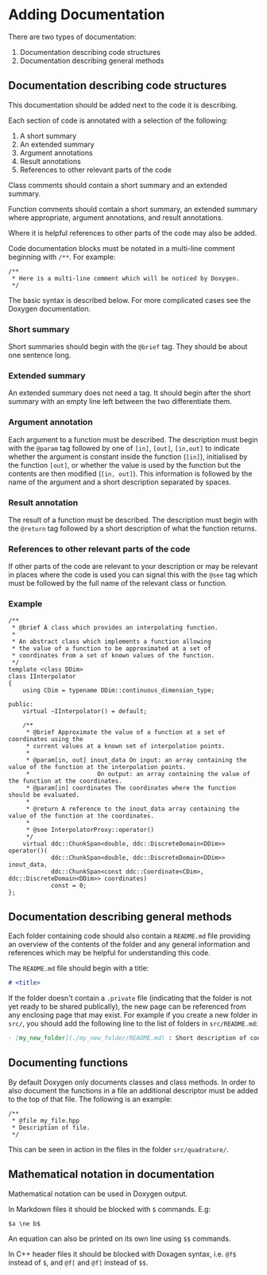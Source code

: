 # Adding Documentation

There are two types of documentation:
1.  Documentation describing code structures
2.  Documentation describing general methods

## Documentation describing code structures

This documentation should be added next to the code it is describing.

Each section of code is annotated with a selection of the following:
1.  A short summary
2.  An extended summary
3.  Argument annotations
4.  Result annotations
5.  References to other relevant parts of the code

Class comments should contain a short summary and an extended summary.

Function comments should contain a short summary, an extended summary where appropriate, argument annotations, and result annotations.

Where it is helpful references to other parts of the code may also be added.

Code documentation blocks must be notated in a multi-line comment beginning with `/**`. For example:
```
/**
 * Here is a multi-line comment which will be noticed by Doxygen.
 */
```

The basic syntax is described below. For more complicated cases see the Doxygen documentation.

### Short summary

Short summaries should begin with the `@brief` tag. They should be about one sentence long.

### Extended summary

An extended summary does not need a tag. It should begin after the short summary with an empty line left between the two differentiate them.

### Argument annotation

Each argument to a function must be described. The description must begin with the `@param` tag followed by one of `[in]`, `[out]`, `[in,out]` to indicate whether the argument is constant inside the function (`[in]`), initialised by the function `[out]`, or whether the value is used by the function but the contents are then modified (`[in, out]`). This information is followed by the name of the argument and a short description separated by spaces.

### Result annotation

The result of a function must be described. The description must begin with the `@return` tag followed by a short description of what the function returns.

### References to other relevant parts of the code

If other parts of the code are relevant to your description or may be relevant in places where the code is used you can signal this with the `@see` tag which must be followed by the full name of the relevant class or function.

### Example

```
/**
 * @brief A class which provides an interpolating function.
 *
 * An abstract class which implements a function allowing
 * the value of a function to be approximated at a set of
 * coordinates from a set of known values of the function.
 */
template <class DDim>
class IInterpolator
{
    using CDim = typename DDim::continuous_dimension_type;

public:
    virtual ~IInterpolator() = default;

    /**
     * @brief Approximate the value of a function at a set of coordinates using the
     * current values at a known set of interpolation points.
     *
     * @param[in, out] inout_data On input: an array containing the value of the function at the interpolation points.
     *                   On output: an array containing the value of the function at the coordinates.
     * @param[in] coordinates The coordinates where the function should be evaluated.
     *
     * @return A reference to the inout_data array containing the value of the function at the coordinates.
     *
     * @see InterpolatorProxy::operator()
     */
    virtual ddc::ChunkSpan<double, ddc::DiscreteDomain<DDim>> operator()(
            ddc::ChunkSpan<double, ddc::DiscreteDomain<DDim>> inout_data,
            ddc::ChunkSpan<const ddc::Coordinate<CDim>, ddc::DiscreteDomain<DDim>> coordinates)
            const = 0;
};
```

## Documentation describing general methods

Each folder containing code should also contain a `README.md` file providing an overview of the contents of the folder and any general information and references which may be helpful for understanding this code.

The `README.md` file should begin with a title:
```markdown
# <title>
```
If the folder doesn't contain a `.private` file (indicating that the folder is not yet ready to be shared publically), the new page can be referenced from any enclosing page that may exist. For example if you create a new folder in `src/`, you should add the following line to the list of folders in `src/README.md`:
```markdown
- [my_new_folder](./my_new_folder/README.md) : Short description of contents.
```

## Documenting functions

By default Doxygen only documents classes and class methods. In order to also document the functions in a file an additional descriptor must be added to the top of that file.
The following is an example:
```
/**
 * @file my_file.hpp
 * Description of file.
 */
```

This can be seen in action in the files in the folder `src/quadrature/`.

## Mathematical notation in documentation

Mathematical notation can be used in Doxygen output.

In Markdown files it should be blocked with `$` commands. E.g:
```
$a \ne b$
```

An equation can also be printed on its own line using `$$` commands.

In C++ header files it should be blocked with Doxagen syntax, i.e. `@f$` instead of `$`, and `@f[` and `@f]` instead of `$$`.
